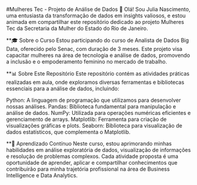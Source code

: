 #Mulheres Tec - Projeto de Análise de Dados
👋 Olá! Sou Julia Nascimento, uma entusiasta da transformação de dados em insights valiosos, e estou animada em compartilhar este repositório dedicado ao projeto Mulheres Tec da Secretaria da Mulher do Estado do Rio de Janeiro.

**🎓 Sobre o Curso
Estou participando do curso de Analista de Dados Big Data, oferecido pelo Senac, com duração de 3 meses. Este projeto visa capacitar mulheres na área de tecnologia e análise de dados, promovendo a inclusão e o empoderamento feminino no mercado de trabalho.

**📊 Sobre Este Repositório
Este repositório contém as atividades práticas realizadas em aula, onde exploramos diversas ferramentas e bibliotecas essenciais para a análise de dados, incluindo:

Python: A linguagem de programação que utilizamos para desenvolver nossas análises.
Pandas: Biblioteca fundamental para manipulação e análise de dados.
NumPy: Utilizada para operações numéricas eficientes e gerenciamento de arrays.
Matplotlib: Ferramenta para criação de visualizações gráficas e plots.
Seaborn: Biblioteca para visualização de dados estatísticos, que complementa o Matplotlib.

**🌱 Aprendizado Contínuo
Neste curso, estou aprimorando minhas habilidades em análise exploratória de dados, visualização de informações e resolução de problemas complexos. Cada atividade proposta é uma oportunidade de aprender, aplicar e compartilhar conhecimentos que contribuirão para minha trajetória profissional na área de Business Intelligence e Data Analytics.
